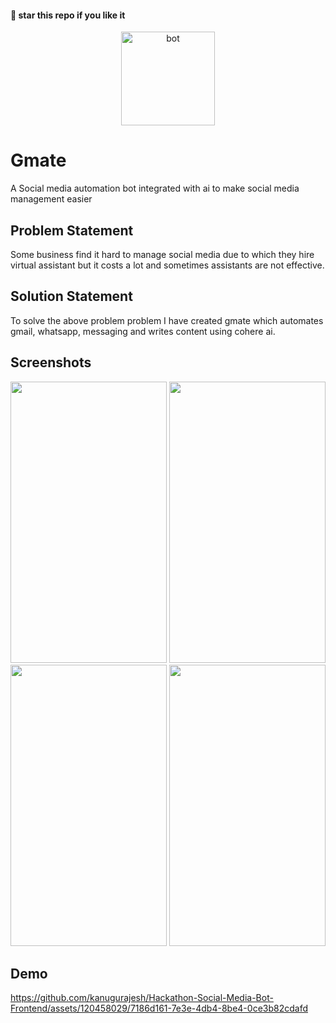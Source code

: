 #### 🌟 star this repo if you like it

<div align=center>
  <img src="https://github.com/kanugurajesh/Hackathon-Social-Media-Bot-Frontend/assets/120458029/9855baa7-27a4-47e5-9558-affcd8dca39e" alt="bot" width=150 height=150>
</div>

# Gmate
A Social media automation bot integrated with ai to make social media management easier

## Problem Statement
Some business find it hard to manage social media due to which they hire virtual assistant but it costs a lot and sometimes assistants are not effective.

## Solution Statement
To solve the above problem problem I have created gmate which automates gmail, whatsapp, messaging and writes content using cohere ai.

## Screenshots
<div>
  <img src="https://github.com/kanugurajesh/Hackathon-Social-Media-Bot-Frontend/assets/120458029/af93a70f-77f7-4c96-a4a0-733f8c782c60" width=250 height=450>
  <img src="https://github.com/kanugurajesh/Hackathon-Social-Media-Bot-Frontend/assets/120458029/a8bd235f-d0ec-44a6-a111-03b574814d80" width=250 height=450>
  <img src="https://github.com/kanugurajesh/Hackathon-Social-Media-Bot-Frontend/assets/120458029/f6f72698-666e-4a26-b975-c4e1267dea89" width=250 height=450>
  <img src="https://github.com/kanugurajesh/Hackathon-Social-Media-Bot-Frontend/assets/120458029/bc999779-a53b-4c77-9512-e78a457f1163" width=250 height=450>
</div>

## Demo
https://github.com/kanugurajesh/Hackathon-Social-Media-Bot-Frontend/assets/120458029/7186d161-7e3e-4db4-8be4-0ce3b82cdafd
